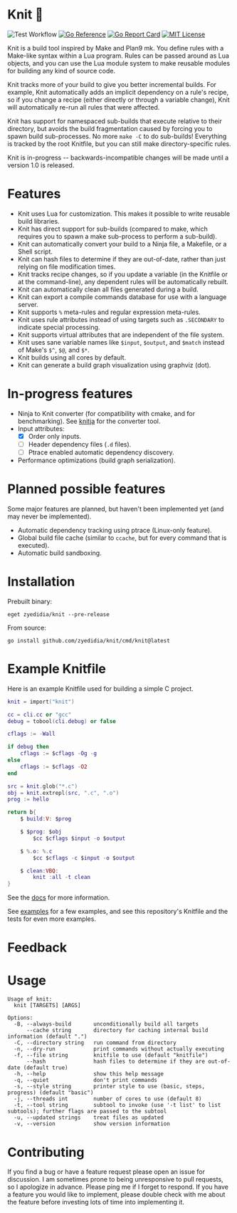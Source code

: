 # Knit 🧶

![Test Workflow](https://github.com/zyedidia/knit/actions/workflows/test.yaml/badge.svg)
[![Go Reference](https://pkg.go.dev/badge/github.com/zyedidia/knit.svg)](https://pkg.go.dev/github.com/zyedidia/knit)
[![Go Report Card](https://goreportcard.com/badge/github.com/zyedidia/knit)](https://goreportcard.com/report/github.com/zyedidia/knit)
[![MIT License](https://img.shields.io/badge/license-MIT-blue.svg)](https://github.com/zyedidia/knit/blob/master/LICENSE)

Knit is a build tool inspired by Make and Plan9 mk. You define rules with a
Make-like syntax within a Lua program. Rules can be passed around as Lua
objects, and you can use the Lua module system to make reusable modules for
building any kind of source code.

Knit tracks more of your build to give you better incremental builds. For
example, Knit automatically adds an implicit dependency on a rule's recipe, so
if you change a recipe (either directly or through a variable change), Knit
will automatically re-run all rules that were affected.

Knit has support for namespaced sub-builds that execute relative to their
directory, but avoids the build fragmentation caused by forcing you to spawn
build sub-processes. No more `make -C` to do sub-builds! Everything is tracked
by the root Knitfile, but you can still make directory-specific rules.

Knit is in-progress -- backwards-incompatible changes will be made until a
version 1.0 is released.

# Features

* Knit uses Lua for customization. This makes it possible to write reusable
  build libraries.
* Knit has direct support for sub-builds (compared to make, which requires you
  to spawn a make sub-process to perform a sub-build).
* Knit can automatically convert your build to a Ninja file, a Makefile, or a
  Shell script.
* Knit can hash files to determine if they are out-of-date, rather than just
  relying on file modification times.
* Knit tracks recipe changes, so if you update a variable (in the Knitfile or
  at the command-line), any dependent rules will be automatically rebuilt.
* Knit can automatically clean all files generated during a build.
* Knit can export a compile commands database for use with a language server.
* Knit supports `%` meta-rules and regular expression meta-rules.
* Knit uses rule attributes instead of using targets such as `.SECONDARY` to
  indicate special processing.
* Knit supports virtual attributes that are independent of the file system.
* Knit uses sane variable names like `$input`, `$output`, and `$match` instead
  of Make's `$^`, `$@`, and `$*`.
* Knit builds using all cores by default.
* Knit can generate a build graph visualization using graphviz (dot).

# In-progress features

* Ninja to Knit converter (for compatibility with cmake, and for benchmarking).
  See [knitja](https://github.com/zyedidia/knitja) for the converter tool.
* Input attributes:
    * [x] Order only inputs.
    * [ ] Header dependency files (`.d` files).
    * [ ] Ptrace enabled automatic dependency discovery.
* Performance optimizations (build graph serialization).

# Planned possible features

Some major features are planned, but haven't been implemented yet (and may
never be implemented).

* Automatic dependency tracking using ptrace (Linux-only feature).
* Global build file cache (similar to `ccache`, but for every command that is
  executed).
* Automatic build sandboxing.

# Installation

Prebuilt binary:

```
eget zyedidia/knit --pre-release
```

From source:

```
go install github.com/zyedidia/knit/cmd/knit@latest
```

# Example Knitfile

Here is an example Knitfile used for building a simple C project.

```lua
knit = import("knit")

cc = cli.cc or "gcc"
debug = tobool(cli.debug) or false

cflags := -Wall

if debug then
    cflags := $cflags -Og -g
else
    cflags := $cflags -O2
end

src = knit.glob("*.c")
obj = knit.extrepl(src, ".c", ".o")
prog := hello

return b{
    $ build:V: $prog

    $ $prog: $obj
        $cc $cflags $input -o $output

    $ %.o: %.c
        $cc $cflags -c $input -o $output

    $ clean:VBQ:
        knit :all -t clean
}
```

See the [docs](./docs/knit.md) for more information.

See [examples](./examples) for a few examples, and see this repository's
Knitfile and the tests for even more examples.

# Feedback

# Usage

```
Usage of knit:
  knit [TARGETS] [ARGS]

Options:
  -B, --always-build       unconditionally build all targets
      --cache string       directory for caching internal build information (default ".")
  -C, --directory string   run command from directory
  -n, --dry-run            print commands without actually executing
  -f, --file string        knitfile to use (default "knitfile")
      --hash               hash files to determine if they are out-of-date (default true)
  -h, --help               show this help message
  -q, --quiet              don't print commands
  -s, --style string       printer style to use (basic, steps, progress) (default "basic")
  -j, --threads int        number of cores to use (default 8)
  -t, --tool string        subtool to invoke (use '-t list' to list subtools); further flags are passed to the subtool
  -u, --updated strings    treat files as updated
  -v, --version            show version information
```

# Contributing

If you find a bug or have a feature request please open an issue for
discussion. I am sometimes prone to being unresponsive to pull requests, so I
apologize in advance. Please ping me if I forget to respond. If you have a
feature you would like to implement, please double check with me about the
feature before investing lots of time into implementing it.
